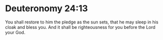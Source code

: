 # Deuteronomy 24:13

You shall restore to him the pledge as the sun sets, that he may sleep in his cloak and bless you. And it shall be righteousness for you before the Lord your God.
